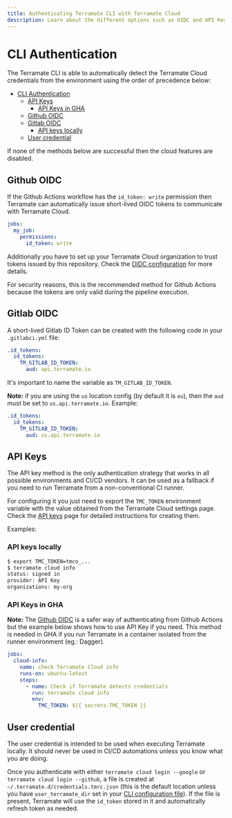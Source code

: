 ```yaml
---
title: Authenticating Terramate CLI with Terramate Cloud
description: Learn about the different options such as OIDC and API Keys to authenticate Terramate CLI with Terramate Cloud
---
```


# CLI Authentication

The Terramate CLI is able to automatically detect the Terramate Cloud credentials from the environment using the order of precedence below:

- [CLI Authentication](#cli-authentication)
  - [API Keys](#api-keys)
    - [API Keys in GHA](#api-keys-in-gha)
  - [Github OIDC](#github-oidc)
  - [Gitlab OIDC](#gitlab-oidc)
    - [API keys locally](#api-keys-locally)
  - [User credential](#user-credential)

If none of the methods below are successful then the cloud features are disabled.

## Github OIDC

If the Github Actions workflow has the `id_token: write` permission then Terramate can automatically issue short-lived OIDC tokens to communicate with Terramate Cloud.

```yaml
jobs:
  my_job:
    permissions:
      id_token: write
```

Additionally you have to set up your Terramate Cloud organization to trust tokens issued by
this repository. Check the [OIDC configuration](../../../../cloud/organization/settings.md#setup-vcs-open-id-connect-oidc) for more details.

For security reasons, this is the recommended method for Github Actions because the tokens are only valid during the pipeline execution.

## Gitlab OIDC

A short-lived Gitlab ID Token can be created with the following code in your `.gitlabci.yml` file:

```yaml
.id_tokens:
  id_tokens:
    TM_GITLAB_ID_TOKEN:
      aud: api.terramate.io
```

It's important to name the variable as `TM_GITLAB_ID_TOKEN`.

**Note:** if you are using the `us` location config (by default it is `eu`), then the `aud` must be set to `us.api.terramate.io`.
Example:

```yaml
.id_tokens:
  id_tokens:
    TM_GITLAB_ID_TOKEN:
      aud: us.api.terramate.io
```

## API Keys

The API key method is the only authentication strategy that works in all possible environments and CI/CD vendors. It can be used as a fallback if you need to run Terramate from a non-conventional CI runner.

For configuring it you just need to export the `TMC_TOKEN` environment variable with the value obtained from the Terramate Cloud settings page. Check the [API keys](../../../../cloud/organization/api-keys.md) page for detailed instructions for creating them.

Examples:

### API keys locally

```bash
$ export TMC_TOKEN=tmco_...
$ terramate cloud info
status: signed in
provider: API Key
organizations: my-org
```

### API Keys in GHA

**Note:** The [Github OIDC](#github-oidc) is a safer way of authenticating from Github Actions but the example below shows how to use API Key if you need. This method is needed in GHA if you run Terramate in a container isolated from the runner environment (eg.: Dagger).

```yaml
jobs:
  cloud-info:
    name: check Terramate Cloud info
    runs-on: ubuntu-latest
    steps:
      - name: Check if Terramate detects credentials
        run: terramate cloud info
        env:
          TMC_TOKEN: ${{ secrets.TMC_TOKEN }}
```

## User credential

The user credential is intended to be used when executing Terramate locally.
It should never be used in CI/CD automations unless you know what you are doing.

Once you authenticate with either `terramate cloud login --google` or `terramate cloud login --github`, a file is created at `~/.terramate.d/credentials.tmrc.json` (this is the default location unless you have `user_terramate_dir` set in your [CLI configuration file](../../../reference/cmdline/index.md#cli-configuration)).
If the file is present, Terramate will use the `id_token` stored in it and automatically refresh token as needed.
